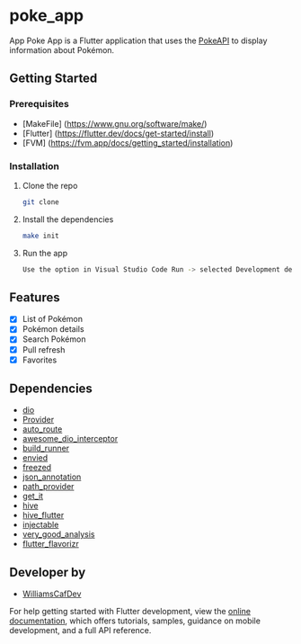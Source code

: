 # poke_app

App Poke App is a Flutter application that uses the [PokeAPI](https://pokeapi.co/) to display information about Pokémon.

## Getting Started

### Prerequisites

- [MakeFile] (https://www.gnu.org/software/make/)
- [Flutter] (https://flutter.dev/docs/get-started/install)
- [FVM] (https://fvm.app/docs/getting_started/installation)

### Installation

1. Clone the repo
   ```sh
   git clone
    ```
2. Install the dependencies
    ```sh
    make init
    ```
3. Run the app
    ```sh
    Use the option in Visual Studio Code Run -> selected Development dev
    ```

## Features

- [x] List of Pokémon
- [x] Pokémon details
- [x] Search Pokémon
- [x] Pull refresh
- [x] Favorites

## Dependencies

- [dio](https://pub.dev/packages/dio)
- [Provider](https://pub.dev/packages/provider)
- [auto_route](https://pub.dev/packages/auto_route)
- [awesome_dio_interceptor](https://pub.dev/packages/awesome_dio_interceptor)
- [build_runner](https://pub.dev/packages/build_runner)
- [envied](https://pub.dev/packages/envied)
- [freezed](https://pub.dev/packages/freezed)
- [json_annotation](https://pub.dev/packages/json_annotation)
- [path_provider](https://pub.dev/packages/path_provider)
- [get_it](https://pub.dev/packages/get_it)
- [hive](https://pub.dev/packages/hive)
- [hive_flutter](https://pub.dev/packages/hive_flutter)
- [injectable](https://pub.dev/packages/injectable)
- [very_good_analysis](https://pub.dev/packages/very_good_analysis)
- [flutter_flavorizr](https://pub.dev/packages/flutter_flavorizr)

## Developer by 

- [WilliamsCafDev](https://github.com/williamscafdev)

For help getting started with Flutter development, view the
[online documentation](https://docs.flutter.dev/), which offers tutorials,
samples, guidance on mobile development, and a full API reference.
